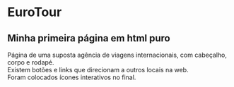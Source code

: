 # EuroTour

## Minha primeira página em html puro

<p>
  Página de uma suposta agência de viagens internacionais, com cabeçalho, corpo e rodapé.<br>
  Existem botões e links que direcionam a outros locais na web.<br>
  Foram colocados ícones interativos no final.
</p>
